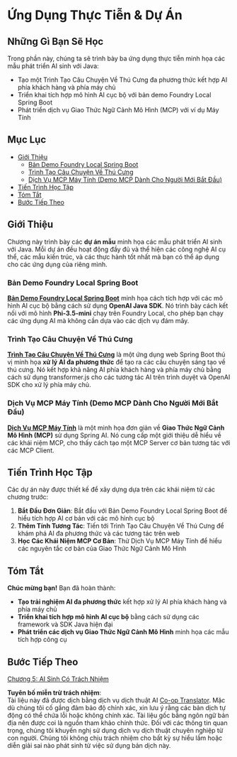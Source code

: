 <!--
CO_OP_TRANSLATOR_METADATA:
{
  "original_hash": "d45b8e2291ab1357592c904c103cbc81",
  "translation_date": "2025-07-28T10:59:31+00:00",
  "source_file": "04-PracticalSamples/README.md",
  "language_code": "vi"
}
-->
# Ứng Dụng Thực Tiễn & Dự Án

## Những Gì Bạn Sẽ Học
Trong phần này, chúng ta sẽ trình bày ba ứng dụng thực tiễn minh họa các mẫu phát triển AI sinh với Java:
- Tạo một Trình Tạo Câu Chuyện Về Thú Cưng đa phương thức kết hợp AI phía khách hàng và phía máy chủ
- Triển khai tích hợp mô hình AI cục bộ với bản demo Foundry Local Spring Boot
- Phát triển dịch vụ Giao Thức Ngữ Cảnh Mô Hình (MCP) với ví dụ Máy Tính

## Mục Lục

- [Giới Thiệu](../../../04-PracticalSamples)
  - [Bản Demo Foundry Local Spring Boot](../../../04-PracticalSamples)
  - [Trình Tạo Câu Chuyện Về Thú Cưng](../../../04-PracticalSamples)
  - [Dịch Vụ MCP Máy Tính (Demo MCP Dành Cho Người Mới Bắt Đầu)](../../../04-PracticalSamples)
- [Tiến Trình Học Tập](../../../04-PracticalSamples)
- [Tóm Tắt](../../../04-PracticalSamples)
- [Bước Tiếp Theo](../../../04-PracticalSamples)

## Giới Thiệu

Chương này trình bày các **dự án mẫu** minh họa các mẫu phát triển AI sinh với Java. Mỗi dự án đều hoạt động đầy đủ và thể hiện các công nghệ AI cụ thể, các mẫu kiến trúc, và các thực hành tốt nhất mà bạn có thể áp dụng cho các ứng dụng của riêng mình.

### Bản Demo Foundry Local Spring Boot

**[Bản Demo Foundry Local Spring Boot](foundrylocal/README.md)** minh họa cách tích hợp với các mô hình AI cục bộ bằng cách sử dụng **OpenAI Java SDK**. Nó trình bày cách kết nối với mô hình **Phi-3.5-mini** chạy trên Foundry Local, cho phép bạn chạy các ứng dụng AI mà không cần dựa vào các dịch vụ đám mây.

### Trình Tạo Câu Chuyện Về Thú Cưng

**[Trình Tạo Câu Chuyện Về Thú Cưng](petstory/README.md)** là một ứng dụng web Spring Boot thú vị minh họa **xử lý AI đa phương thức** để tạo ra các câu chuyện sáng tạo về thú cưng. Nó kết hợp khả năng AI phía khách hàng và phía máy chủ bằng cách sử dụng transformer.js cho các tương tác AI trên trình duyệt và OpenAI SDK cho xử lý phía máy chủ.

### Dịch Vụ MCP Máy Tính (Demo MCP Dành Cho Người Mới Bắt Đầu)

**[Dịch Vụ MCP Máy Tính](calculator/README.md)** là một minh họa đơn giản về **Giao Thức Ngữ Cảnh Mô Hình (MCP)** sử dụng Spring AI. Nó cung cấp một giới thiệu dễ hiểu về các khái niệm MCP, cho thấy cách tạo một MCP Server cơ bản tương tác với các MCP Client.

## Tiến Trình Học Tập

Các dự án này được thiết kế để xây dựng dựa trên các khái niệm từ các chương trước:

1. **Bắt Đầu Đơn Giản**: Bắt đầu với Bản Demo Foundry Local Spring Boot để hiểu tích hợp AI cơ bản với các mô hình cục bộ
2. **Thêm Tính Tương Tác**: Tiến tới Trình Tạo Câu Chuyện Về Thú Cưng để khám phá AI đa phương thức và các tương tác trên web
3. **Học Các Khái Niệm MCP Cơ Bản**: Thử Dịch Vụ MCP Máy Tính để hiểu các nguyên tắc cơ bản của Giao Thức Ngữ Cảnh Mô Hình

## Tóm Tắt

**Chúc mừng bạn!** Bạn đã hoàn thành:

- **Tạo trải nghiệm AI đa phương thức** kết hợp xử lý AI phía khách hàng và phía máy chủ
- **Triển khai tích hợp mô hình AI cục bộ** bằng cách sử dụng các framework và SDK Java hiện đại
- **Phát triển các dịch vụ Giao Thức Ngữ Cảnh Mô Hình** minh họa các mẫu tích hợp công cụ

## Bước Tiếp Theo

[Chương 5: AI Sinh Có Trách Nhiệm](../05-ResponsibleGenAI/README.md)

**Tuyên bố miễn trừ trách nhiệm**:  
Tài liệu này đã được dịch bằng dịch vụ dịch thuật AI [Co-op Translator](https://github.com/Azure/co-op-translator). Mặc dù chúng tôi cố gắng đảm bảo độ chính xác, xin lưu ý rằng các bản dịch tự động có thể chứa lỗi hoặc không chính xác. Tài liệu gốc bằng ngôn ngữ bản địa nên được coi là nguồn tham khảo chính thức. Đối với các thông tin quan trọng, chúng tôi khuyến nghị sử dụng dịch vụ dịch thuật chuyên nghiệp từ con người. Chúng tôi không chịu trách nhiệm cho bất kỳ sự hiểu lầm hoặc diễn giải sai nào phát sinh từ việc sử dụng bản dịch này.